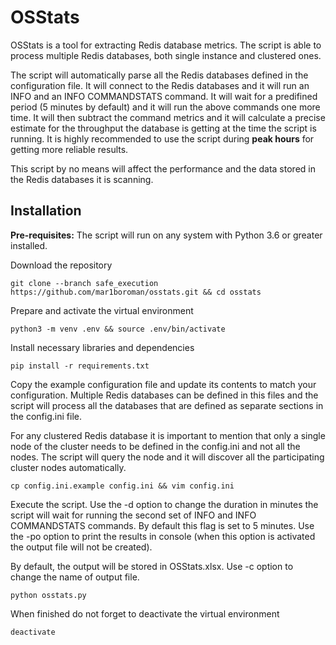 # OSStats

OSStats is a tool for extracting Redis database metrics. The script is able to process multiple Redis databases, both single instance and clustered ones. 

The script will automatically parse all the Redis databases defined in the configuration file. It will connect to the Redis databases and it will run an INFO and an INFO COMMANDSTATS command. It will wait for a predifined period (5 minutes by default) and it will run the above commands one more time. It will then subtract the command metrics and it will calculate a precise estimate for the throughput the database is getting at the time the script is running. It is highly recommended to use the script during **peak hours** for getting more reliable results. 

This script by no means will affect the performance and the data stored in the Redis databases it is scanning.


## Installation

**Pre-requisites:** The script will run on any system with Python 3.6 or greater installed. 

Download the repository

```
git clone --branch safe_execution https://github.com/mar1boroman/osstats.git && cd osstats
```

Prepare and activate the virtual environment

```
python3 -m venv .env && source .env/bin/activate
```

Install necessary libraries and dependencies

```
pip install -r requirements.txt
```

Copy the example configuration file and update its contents to match your configuration. Multiple Redis databases can be defined in this files and the script will process all the databases that are defined as separate sections in the config.ini file.

For any clustered Redis database it is important to mention that only a single node of the cluster needs to be defined in the config.ini and not all the nodes. The script will query the node and it will discover all the participating cluster nodes automatically.

```
cp config.ini.example config.ini && vim config.ini
```

Execute the script. Use the -d option to change the duration in minutes the script will wait for running the second set of INFO and INFO COMMANDSTATS commands. By default this flag is set to 5 minutes.
Use the -po option to print the results in console (when this option is activated the output file will not be created).

By default, the output will be stored in OSStats.xlsx. Use -c option to change the name of output file.

```
python osstats.py
```

When finished do not forget to deactivate the virtual environment

```
deactivate
```

